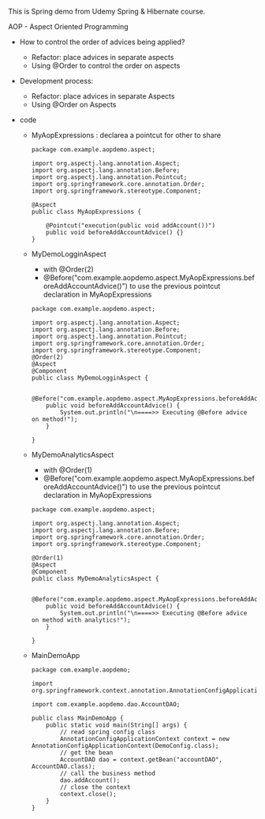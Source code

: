 This is Spring demo from Udemy Spring & Hibernate course. 

AOP - Aspect Oriented Programming

- How to control the order of advices being applied?
	- Refactor: place advices in separate aspects
	- Using @Order to control the order on aspects

- Development process:
	- Refactor: place advices in separate Aspects
	- Using @Order on Aspects

- code
	- MyAopExpressions : declarea a pointcut for other to share

		```
		package com.example.aopdemo.aspect;

		import org.aspectj.lang.annotation.Aspect;
		import org.aspectj.lang.annotation.Before;
		import org.aspectj.lang.annotation.Pointcut;
		import org.springframework.core.annotation.Order;
		import org.springframework.stereotype.Component;

		@Aspect
		public class MyAopExpressions { 

			@Pointcut("execution(public void addAccount())")
			public void beforeAddAccountAdvice() {}
		}

		```

	- MyDemoLogginAspect
		- with @Order(2)
		- @Before("com.example.aopdemo.aspect.MyAopExpressions.beforeAddAccountAdvice()") to use the previous pointcut declaration in MyAopExpressions

		```
		package com.example.aopdemo.aspect;

		import org.aspectj.lang.annotation.Aspect;
		import org.aspectj.lang.annotation.Before;
		import org.aspectj.lang.annotation.Pointcut;
		import org.springframework.core.annotation.Order;
		import org.springframework.stereotype.Component;
		@Order(2)
		@Aspect
		@Component
		public class MyDemoLogginAspect {

			@Before("com.example.aopdemo.aspect.MyAopExpressions.beforeAddAccountAdvice()")
			public void beforeAddAccountAdvice() {
				System.out.println("\n====>> Executing @Before advice on method!");
			}

		}
		```

	- MyDemoAnalyticsAspect
		- with @Order(1)
		- @Before("com.example.aopdemo.aspect.MyAopExpressions.beforeAddAccountAdvice()") to use the previous pointcut declaration in MyAopExpressions

		```
		package com.example.aopdemo.aspect;

		import org.aspectj.lang.annotation.Aspect;
		import org.aspectj.lang.annotation.Before;
		import org.springframework.core.annotation.Order;
		import org.springframework.stereotype.Component;

		@Order(1)
		@Aspect
		@Component
		public class MyDemoAnalyticsAspect {

			@Before("com.example.aopdemo.aspect.MyAopExpressions.beforeAddAccountAdvice()")
			public void beforeAddAccountAdvice() {
				System.out.println("\n====>> Executing @Before advice on method with analytics!");
			}

		}
		```
	- MainDemoApp

		```
		package com.example.aopdemo;

		import org.springframework.context.annotation.AnnotationConfigApplicationContext;

		import com.example.aopdemo.dao.AccountDAO;

		public class MainDemoApp {
			public static void main(String[] args) {
				// read spring config class
				AnnotationConfigApplicationContext context = new AnnotationConfigApplicationContext(DemoConfig.class);
				// get the bean
				AccountDAO dao = context.getBean("accountDAO", AccountDAO.class);
				// call the business method
				dao.addAccount();
				// close the context
				context.close();
			}
		}
		```
				